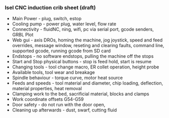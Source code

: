 ### Isel CNC induction crib sheet (draft)

- Main Power - plug, switch, estop
- Cooling pump - power plug, water level, flow rate
- Connectivity - fluidNC, ning, wifi, pc via serial port, gcode senders, GRBL Plot
- Web gui - axis DROs, homing the machine, jog joystick, speed and feed overrides, message window, reseting and clearing faults, command line, supported gcode, running gcode from SD card
- Endstops - no software endstops, pulling the machine off the stops
- Start and Stop physical buttons - stop is feed hold, start is resume
- Changing tools - tool change macro, ER collet operation, height probe
- Available tools, tool wear and breakage
- Spindle behaviour - torque curve, motor heat source
- Feeds and speeds - tool material and diameter, chip loading, deflection, material properties, heat removal
- Clamping work to the bed, sacrificial material, blocks and clamps
- Work coordinate offsets G54-G59
- Door safety - do not run with the door open,
- Cleaning up afterwards - dust, swarf, cutting fluid





